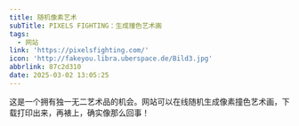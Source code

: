 ```yaml
---
title: 随机像素艺术
subTitle: PIXELS FIGHTING：生成撞色艺术画
tags:
  - 网站
link: 'https://pixelsfighting.com/'
icon: 'http://fakeyou.libra.uberspace.de/Bild3.jpg'
abbrlink: 87c2d310
date: 2025-03-02 13:05:25
---
```


这是一个拥有独一无二艺术品的机会。网站可以在线随机生成像素撞色艺术画，下载打印出来，再裱上，确实像那么回事！